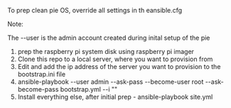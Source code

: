 To prep clean pie OS, override all settings in th eansible.cfg

Note:

The --user is the admin account created during inital setup of the pie


1) prep the raspberry pi system disk using raspberry pi imager
2) Clone this repo to a local server, where you want to provision from
3) Edit and add the ip address of the server you want to provision to the bootstrap.ini file
4) ansible-playbook --user admin --ask-pass --become-user root  --ask-become-pass bootstrap.yml --i "<ipaddress of machine to be provisioned>"
5) Install everything else, after initial prep - ansible-playbook site.yml
